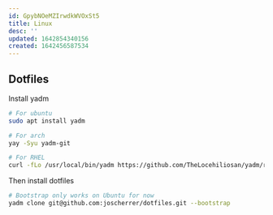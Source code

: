 ```yaml
---
id: GpybNOeMZIrwdkWVOxSt5
title: Linux
desc: ''
updated: 1642854340156
created: 1642456587534
---
```


## Dotfiles

Install yadm
```bash
# For ubuntu
sudo apt install yadm

# For arch
yay -Syu yadm-git

# For RHEL
curl -fLo /usr/local/bin/yadm https://github.com/TheLocehiliosan/yadm/raw/master/yadm && chmod a+x /usr/local/bin/yadm
```

Then install dotfiles

```bash
# Bootstrap only works on Ubuntu for now
yadm clone git@github.com:joscherrer/dotfiles.git --bootstrap
```

